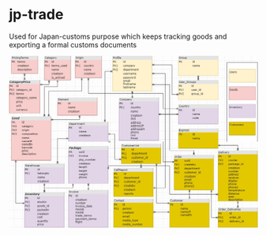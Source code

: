 # jp-trade
Used for Japan-customs purpose which keeps tracking goods and exporting a formal customs documents

![file layout](static/images/layout/JP_TRADE_SYSTEM.jpg)
